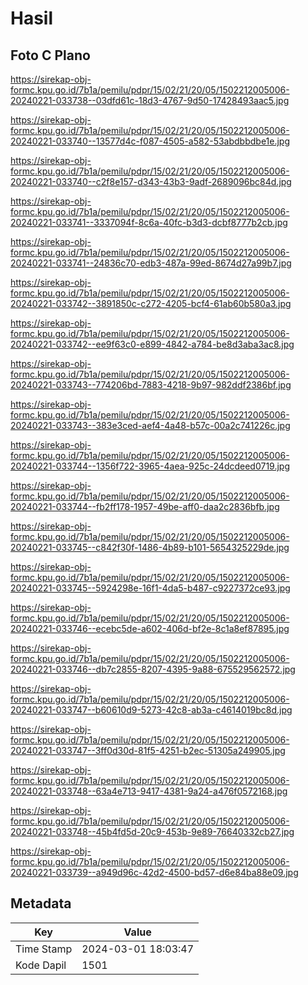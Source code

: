 # Hasil

## Foto C Plano

https://sirekap-obj-formc.kpu.go.id/7b1a/pemilu/pdpr/15/02/21/20/05/1502212005006-20240221-033738--03dfd61c-18d3-4767-9d50-17428493aac5.jpg

https://sirekap-obj-formc.kpu.go.id/7b1a/pemilu/pdpr/15/02/21/20/05/1502212005006-20240221-033740--13577d4c-f087-4505-a582-53abdbbdbe1e.jpg

https://sirekap-obj-formc.kpu.go.id/7b1a/pemilu/pdpr/15/02/21/20/05/1502212005006-20240221-033740--c2f8e157-d343-43b3-9adf-2689096bc84d.jpg

https://sirekap-obj-formc.kpu.go.id/7b1a/pemilu/pdpr/15/02/21/20/05/1502212005006-20240221-033741--3337094f-8c6a-40fc-b3d3-dcbf8777b2cb.jpg

https://sirekap-obj-formc.kpu.go.id/7b1a/pemilu/pdpr/15/02/21/20/05/1502212005006-20240221-033741--24836c70-edb3-487a-99ed-8674d27a99b7.jpg

https://sirekap-obj-formc.kpu.go.id/7b1a/pemilu/pdpr/15/02/21/20/05/1502212005006-20240221-033742--3891850c-c272-4205-bcf4-61ab60b580a3.jpg

https://sirekap-obj-formc.kpu.go.id/7b1a/pemilu/pdpr/15/02/21/20/05/1502212005006-20240221-033742--ee9f63c0-e899-4842-a784-be8d3aba3ac8.jpg

https://sirekap-obj-formc.kpu.go.id/7b1a/pemilu/pdpr/15/02/21/20/05/1502212005006-20240221-033743--774206bd-7883-4218-9b97-982ddf2386bf.jpg

https://sirekap-obj-formc.kpu.go.id/7b1a/pemilu/pdpr/15/02/21/20/05/1502212005006-20240221-033743--383e3ced-aef4-4a48-b57c-00a2c741226c.jpg

https://sirekap-obj-formc.kpu.go.id/7b1a/pemilu/pdpr/15/02/21/20/05/1502212005006-20240221-033744--1356f722-3965-4aea-925c-24dcdeed0719.jpg

https://sirekap-obj-formc.kpu.go.id/7b1a/pemilu/pdpr/15/02/21/20/05/1502212005006-20240221-033744--fb2ff178-1957-49be-aff0-daa2c2836bfb.jpg

https://sirekap-obj-formc.kpu.go.id/7b1a/pemilu/pdpr/15/02/21/20/05/1502212005006-20240221-033745--c842f30f-1486-4b89-b101-5654325229de.jpg

https://sirekap-obj-formc.kpu.go.id/7b1a/pemilu/pdpr/15/02/21/20/05/1502212005006-20240221-033745--5924298e-16f1-4da5-b487-c9227372ce93.jpg

https://sirekap-obj-formc.kpu.go.id/7b1a/pemilu/pdpr/15/02/21/20/05/1502212005006-20240221-033746--ecebc5de-a602-406d-bf2e-8c1a8ef87895.jpg

https://sirekap-obj-formc.kpu.go.id/7b1a/pemilu/pdpr/15/02/21/20/05/1502212005006-20240221-033746--db7c2855-8207-4395-9a88-675529562572.jpg

https://sirekap-obj-formc.kpu.go.id/7b1a/pemilu/pdpr/15/02/21/20/05/1502212005006-20240221-033747--b60610d9-5273-42c8-ab3a-c4614019bc8d.jpg

https://sirekap-obj-formc.kpu.go.id/7b1a/pemilu/pdpr/15/02/21/20/05/1502212005006-20240221-033747--3ff0d30d-81f5-4251-b2ec-51305a249905.jpg

https://sirekap-obj-formc.kpu.go.id/7b1a/pemilu/pdpr/15/02/21/20/05/1502212005006-20240221-033748--63a4e713-9417-4381-9a24-a476f0572168.jpg

https://sirekap-obj-formc.kpu.go.id/7b1a/pemilu/pdpr/15/02/21/20/05/1502212005006-20240221-033748--45b4fd5d-20c9-453b-9e89-76640332cb27.jpg

https://sirekap-obj-formc.kpu.go.id/7b1a/pemilu/pdpr/15/02/21/20/05/1502212005006-20240221-033739--a949d96c-42d2-4500-bd57-d6e84ba88e09.jpg


## Metadata

| Key        | Value               |
| ---------- | ------------------- |
| Time Stamp | 2024-03-01 18:03:47 |
| Kode Dapil | 1501                |



